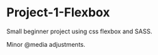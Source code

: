 # Project-1-Flexbox

Small beginner project using css flexbox and SASS.

Minor @media adjustments. 
